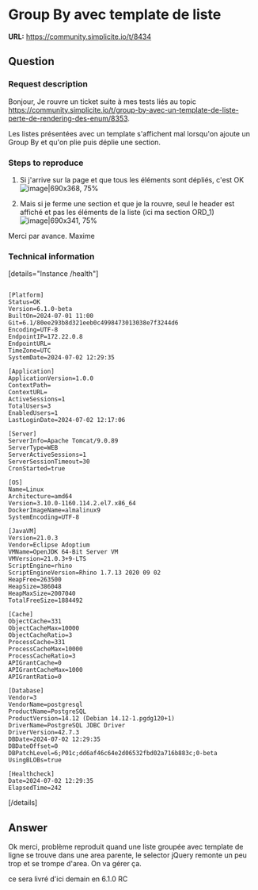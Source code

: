 # Group By avec template de liste

**URL:** https://community.simplicite.io/t/8434

## Question
### Request description

Bonjour,
Je rouvre un ticket suite à mes tests liés au topic https://community.simplicite.io/t/group-by-avec-un-template-de-liste-perte-de-rendering-des-enum/8353.

Les listes présentées avec un template s'affichent mal lorsqu'on ajoute un Group By et qu'on plie puis déplie une section.

### Steps to reproduce

1. Si j'arrive sur la page et que tous les éléments sont dépliés, c'est OK
![image|690x368, 75%](upload://eMZ4N94yMc1oBy3vQia2KaUQHbE.png)

2. Mais si je ferme une section et que je la rouvre, seul le header est affiché et pas les éléments de la liste (ici ma section ORD_1)
![image|690x341, 75%](upload://lbuKzF3f88jYT00BK66EsGzDgjO.png)

Merci par avance.
Maxime

### Technical information

[details="Instance /health"]
```text

[Platform]
Status=OK
Version=6.1.0-beta
BuiltOn=2024-07-01 11:00
Git=6.1/80ee293b8d321eeb0c4998473013038e7f3244d6
Encoding=UTF-8
EndpointIP=172.22.0.8
EndpointURL=
TimeZone=UTC
SystemDate=2024-07-02 12:29:35

[Application]
ApplicationVersion=1.0.0
ContextPath=
ContextURL=
ActiveSessions=1
TotalUsers=3
EnabledUsers=1
LastLoginDate=2024-07-02 12:17:06

[Server]
ServerInfo=Apache Tomcat/9.0.89
ServerType=WEB
ServerActiveSessions=1
ServerSessionTimeout=30
CronStarted=true

[OS]
Name=Linux
Architecture=amd64
Version=3.10.0-1160.114.2.el7.x86_64
DockerImageName=almalinux9
SystemEncoding=UTF-8

[JavaVM]
Version=21.0.3
Vendor=Eclipse Adoptium
VMName=OpenJDK 64-Bit Server VM
VMVersion=21.0.3+9-LTS
ScriptEngine=rhino
ScriptEngineVersion=Rhino 1.7.13 2020 09 02
HeapFree=263500
HeapSize=386048
HeapMaxSize=2007040
TotalFreeSize=1884492

[Cache]
ObjectCache=331
ObjectCacheMax=10000
ObjectCacheRatio=3
ProcessCache=331
ProcessCacheMax=10000
ProcessCacheRatio=3
APIGrantCache=0
APIGrantCacheMax=1000
APIGrantRatio=0

[Database]
Vendor=3
VendorName=postgresql
ProductName=PostgreSQL
ProductVersion=14.12 (Debian 14.12-1.pgdg120+1)
DriverName=PostgreSQL JDBC Driver
DriverVersion=42.7.3
DBDate=2024-07-02 12:29:35
DBDateOffset=0
DBPatchLevel=6;P01c;dd6af46c64e2d06532fbd02a716b883c;0-beta
UsingBLOBs=true

[Healthcheck]
Date=2024-07-02 12:29:35
ElapsedTime=242

```
[/details]

## Answer
Ok merci, problème reproduit quand une liste groupée avec template de ligne se trouve dans une area parente, le selector jQuery remonte un peu trop et se trompe d'area.
On va gérer ça.

ce sera livré d'ici demain en 6.1.0 RC
